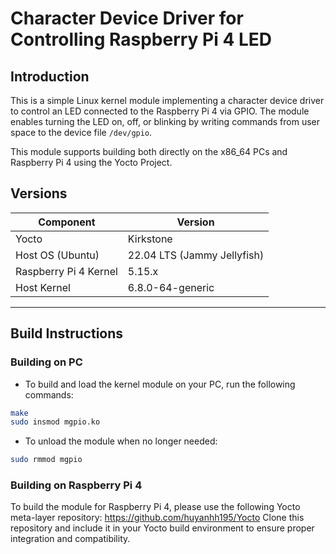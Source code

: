 # Character Device Driver for Controlling Raspberry Pi 4 LED

## Introduction

This is a simple Linux kernel module implementing a character device driver to control an LED connected to the Raspberry Pi 4 via GPIO. The module enables turning the LED on, off, or blinking by writing commands from user space to the device file `/dev/gpio`.

This module supports building both directly on the x86_64 PCs and Raspberry Pi 4 using the Yocto Project.

## Versions

| Component            | Version                           |
|----------------------|-----------------------------------|
| Yocto                | Kirkstone                         |
| Host OS (Ubuntu)     | 22.04 LTS (Jammy Jellyfish)       |
| Raspberry Pi 4 Kernel| 5.15.x                            |
| Host Kernel          | 6.8.0-64-generic                  |

---

## Build Instructions
### Building on PC
- To build and load the kernel module on your PC, run the following commands:
```bash
make
sudo insmod mgpio.ko
```
- To unload the module when no longer needed:
```bash
sudo rmmod mgpio
```
### Building on Raspberry Pi 4
To build the module for Raspberry Pi 4, please use the following Yocto meta-layer repository:
https://github.com/huyanhh195/Yocto
Clone this repository and include it in your Yocto build environment to ensure proper integration and compatibility.